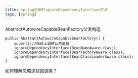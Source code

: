 ```yaml
---
title: spring容器的ignoreDependencyInterface方法
tags: [spring]
---
```


AbstractAutowireCapableBeanFactory父类构造

```
public AbstractAutowireCapableBeanFactory() {
    super();//继续上调默认构造器
    ignoreDependencyInterface(BeanNameAware.class);
    ignoreDependencyInterface(BeanFactoryAware.class);
    ignoreDependencyInterface(BeanClassLoaderAware.class);
}
```

如何理解忽略这些回调类？